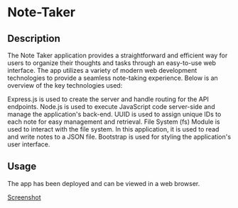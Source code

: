 # Note-Taker

## Description 
The Note Taker application provides a straightforward and efficient way for users to organize their thoughts and tasks through an easy-to-use web interface.
The app utilizes a variety of modern web development technologies to provide a seamless note-taking experience. Below is an overview of the key technologies used:

Express.js is used to create the server and handle routing for the API endpoints.
Node.js is used to execute JavaScript code server-side and manage the application's back-end.
UUID is used to assign unique IDs to each note for easy management and retrieval.
File System (fs) Module is used to interact with the file system. In this application, it is used to read and write notes to a JSON file.
Bootstrap is used for styling the application's user interface.

## Usage 
The app has been deployed and can be viewed in a web browser. 

[Screenshot](image.png)

